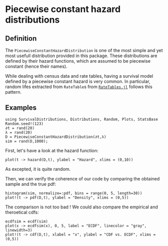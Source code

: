 # Piecewise constant hazard distributions

## Definition

The `PiecewiseConstantHazardDistribution` is one of the most simple and yet most usefull distribution provided in this package. These distributions are defined by their hazard functions, which are assumed to be piecewise constant (hence their names). 

While dealing with census data and rate tables, having a survival model defined by a piecewise constant hazard is very common. In particular, random lifes extracted from `RateTable`s from [`RateTables.jl`](https://github.com/JuliaSurv/RateTables.jl) follows this pattern. 


## Examples

```@example 1
using SurvivalDistributions, Distributions, Random, Plots, StatsBase
Random.seed!(123)
∂t = rand(20)
λ = rand(20)
D = PiecewiseConstantHazardDistribution(∂t,λ)
sim = rand(D,1000);
```

First, let's have a look at the hazard function: 
```@example 1
plot(t -> hazard(D,t), ylabel = "Hazard", xlims = (0,10))
```

As excepted, it is quite random. 

Then, we can verify the coherence of our code by comparing the obtained sample and the true pdf: 
```@example 1
histogram(sim, normalize=:pdf, bins = range(0, 5, length=30))
plot!(t -> pdf(D,t), ylabel = "Density", xlims = (0,5))
```

The comparison is not too bad ! We could also compare the empirical and theroetical cdfs: 
```@example 1
ecdfsim = ecdf(sim)
plot(x -> ecdfsim(x), 0, 5, label = "ECDF", linecolor = "gray", linewidth=3)
plot!(t -> cdf(D,t), xlabel = "x", ylabel = "CDF vs. ECDF", xlims = (0,5))
```